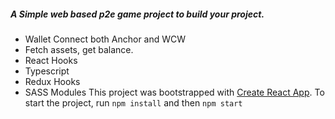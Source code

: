 ##### A Simple web based p2e game project to build your project.
- Wallet Connect both Anchor and WCW
- Fetch assets, get balance.
- React Hooks
- Typescript
- Redux Hooks
- SASS Modules
This project was bootstrapped with [Create React App](https://github.com/facebook/create-react-app).
To start the project, run `npm install` and then `npm start`
